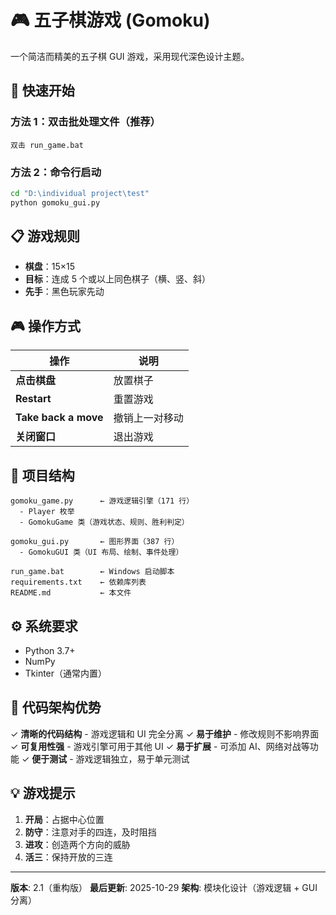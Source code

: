 # 🎮 五子棋游戏 (Gomoku)

一个简洁而精美的五子棋 GUI 游戏，采用现代深色设计主题。

## 🚀 快速开始

### 方法 1：双击批处理文件（推荐）
```
双击 run_game.bat
```

### 方法 2：命令行启动
```bash
cd "D:\individual project\test"
python gomoku_gui.py
```

## 📋 游戏规则

- **棋盘**：15×15
- **目标**：连成 5 个或以上同色棋子（横、竖、斜）
- **先手**：黑色玩家先动

## 🎮 操作方式

| 操作 | 说明 |
|------|------|
| **点击棋盘** | 放置棋子 |
| **Restart** | 重置游戏 |
| **Take back a move** | 撤销上一对移动 |
| **关闭窗口** | 退出游戏 |

## 📁 项目结构

```
gomoku_game.py      ← 游戏逻辑引擎（171 行）
  - Player 枚举
  - GomokuGame 类（游戏状态、规则、胜利判定）

gomoku_gui.py       ← 图形界面（387 行）
  - GomokuGUI 类（UI 布局、绘制、事件处理）

run_game.bat        ← Windows 启动脚本
requirements.txt    ← 依赖库列表
README.md           ← 本文件
```

## ⚙️ 系统要求

- Python 3.7+
- NumPy
- Tkinter（通常内置）

## 🎨 代码架构优势

✓ **清晰的代码结构** - 游戏逻辑和 UI 完全分离
✓ **易于维护** - 修改规则不影响界面
✓ **可复用性强** - 游戏引擎可用于其他 UI
✓ **易于扩展** - 可添加 AI、网络对战等功能
✓ **便于测试** - 游戏逻辑独立，易于单元测试

## 💡 游戏提示

1. **开局**：占据中心位置
2. **防守**：注意对手的四连，及时阻挡
3. **进攻**：创造两个方向的威胁
4. **活三**：保持开放的三连

---

**版本**: 2.1（重构版）
**最后更新**: 2025-10-29
**架构**: 模块化设计（游戏逻辑 + GUI 分离）
